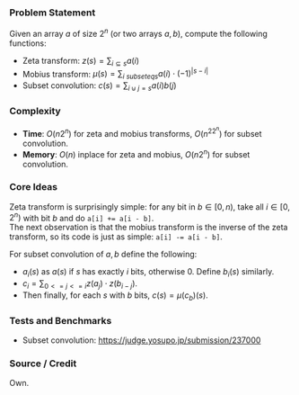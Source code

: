 ### Problem Statement
Given an array $a$ of size $2^n$ (or two arrays $a, b$), compute the following functions:
- Zeta transform: $z(s) = \sum_{i \subseteq s} a(i)$
- Mobius transform: $\mu (s) = \sum_{i \ subseteq s} a(i) \cdot (-1)^{|s-i|}$
- Subset convolution: $c(s) = \sum_{i \cupdot j = s} a(i)b(j)$

### Complexity
- **Time**: $O(n2^n)$ for zeta and mobius transforms, $O(n^22^n)$ for subset convolution.
- **Memory**: $O(n)$ inplace for zeta and mobius, $O(n2^n)$ for subset convolution.

### Core Ideas
Zeta transform is surprisingly simple: for any bit in $b \in [0, n)$, take all $i \in [0, 2^n)$ with bit $b$ and do `a[i] += a[i - b]`.<br>
The next observation is that the mobius transform is the inverse of the zeta transform, so its code is just as simple: `a[i] -= a[i - b]`.<br>

For subset convolution of $a, b$ define the following:
- $a_i(s)$ as $a(s)$ if $s$ has exactly $i$ bits, otherwise 0. Define $b_i(s)$ similarly.
- $c_i = \sum_{0<=j<=i} z(a_j) \cdot z(b_{i-j})$.
- Then finally, for each $s$ with $b$ bits, $c(s) = \mu (c_b)(s)$.

### Tests and Benchmarks
- Subset convolution: https://judge.yosupo.jp/submission/237000

### Source / Credit
Own.